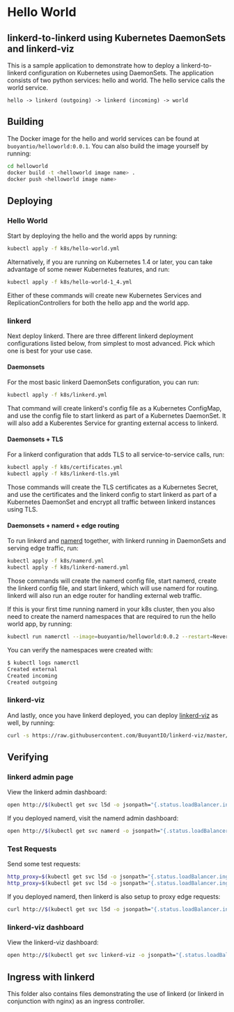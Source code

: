 # Hello World

## linkerd-to-linkerd using Kubernetes DaemonSets and linkerd-viz

This is a sample application to demonstrate how to deploy a linkerd-to-linkerd
configuration on Kubernetes using DaemonSets. The application consists of two
python services: hello and world. The hello service calls the world service.

```
hello -> linkerd (outgoing) -> linkerd (incoming) -> world
```

## Building

The Docker image for the hello and world services can be found at
`buoyantio/helloworld:0.0.1`. You can also build the image yourself by running:

```bash
cd helloworld
docker build -t <helloworld image name> .
docker push <helloworld image name>
```

## Deploying

### Hello World

Start by deploying the hello and the world apps by running:

```bash
kubectl apply -f k8s/hello-world.yml
```

Alternatively, if you are running on Kubernetes 1.4 or later, you can take
advantage of some newer Kubernetes features, and run:

```bash
kubectl apply -f k8s/hello-world-1_4.yml
```

Either of these commands will create new Kubernetes Services and
ReplicationControllers for both the hello app and the world app.

### linkerd

Next deploy linkerd. There are three different linkerd deployment configurations
listed below, from simplest to most advanced. Pick which one is best for your
use case.

#### Daemonsets

For the most basic linkerd DaemonSets configuration, you can run:

```bash
kubectl apply -f k8s/linkerd.yml
```

That command will create linkerd's config file as a Kubernetes ConfigMap, and
use the config file to start linkerd as part of a Kubernetes DaemonSet. It will
also add a Kuberentes Service for granting external access to linkerd.

#### Daemonsets + TLS

For a linkerd configuration that adds TLS to all service-to-service calls, run:

```bash
kubectl apply -f k8s/certificates.yml
kubectl apply -f k8s/linkerd-tls.yml
```

Those commands will create the TLS certificates as a Kubernetes Secret, and use
the certificates and the linkerd config to start linkerd as part of a Kubernetes
DaemonSet and encrypt all traffic between linkerd instances using TLS.

#### Daemonsets + namerd + edge routing

To run linkerd and [namerd](https://linkerd.io/in-depth/namerd/) together, with
linkerd running in DaemonSets and serving edge traffic, run:

```bash
kubectl apply -f k8s/namerd.yml
kubectl apply -f k8s/linkerd-namerd.yml
```

Those commands will create the namerd config file, start namerd, create the
linkerd config file, and start linkerd, which will use namerd for routing.
linkerd will also run an edge router for handling external web traffic.

If this is your first time running namerd in your k8s cluster, then you also
need to create the namerd namespaces that are required to run the hello world
app, by running:

```bash
kubectl run namerctl --image=buoyantio/helloworld:0.0.2 --restart=Never -- "./createNs.sh"
```

You can verify the namespaces were created with:

```bash
$ kubectl logs namerctl
Created external
Created incoming
Created outgoing
```

### linkerd-viz

And lastly, once you have linkerd deployed, you can deploy
[linkerd-viz](https://github.com/BuoyantIO/linkerd-viz) as well, by running:

```bash
curl -s https://raw.githubusercontent.com/BuoyantIO/linkerd-viz/master/k8s/linkerd-viz.yml | kubectl apply -f -
```

## Verifying

### linkerd admin page

View the linkerd admin dashboard:

```bash
open http://$(kubectl get svc l5d -o jsonpath="{.status.loadBalancer.ingress[0].ip}"):9990
```

If you deployed namerd, visit the namerd admin dashboard:

```bash
open http://$(kubectl get svc namerd -o jsonpath="{.status.loadBalancer.ingress[0].ip}"):9990
```

### Test Requests

Send some test requests:

```bash
http_proxy=$(kubectl get svc l5d -o jsonpath="{.status.loadBalancer.ingress[0].ip}"):4140 curl -s http://hello
http_proxy=$(kubectl get svc l5d -o jsonpath="{.status.loadBalancer.ingress[0].ip}"):4140 curl -s http://world
```

If you deployed namerd, then linkerd is also setup to proxy edge requests:

```bash
curl http://$(kubectl get svc l5d -o jsonpath="{.status.loadBalancer.ingress[0].ip}")
```

### linkerd-viz dashboard

View the linkerd-viz dashboard:

```bash
open http://$(kubectl get svc linkerd-viz -o jsonpath="{.status.loadBalancer.ingress[0].ip}")
```

## Ingress with linkerd

This folder also contains files demonstrating the use of linkerd (or linkerd in
conjunction with nginx) as an ingress controller.